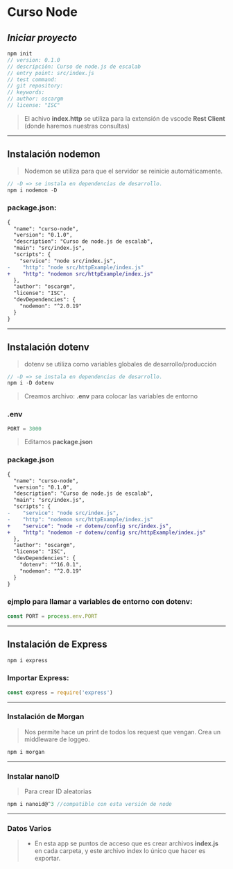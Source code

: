 # **Curso Node**
## *Iniciar proyecto*
``` js 
npm init
// version: 0.1.0     
// descripción: Curso de node.js de escalab  
// entry point: src/index.js
// test command:
// git repository:
// keywords:
// author: oscargm
// license: "ISC" 
```
> El achivo **index.http** se utiliza para la extensión de vscode **Rest Client** (donde haremos nuestras consultas)
---
## Instalación nodemon
> Nodemon se utiliza para que el servidor se reinicie automáticamente.
```js
// -D => se instala en dependencias de desarrollo.
npm i nodemon -D
```

### package.json:
```diff
{
  "name": "curso-node",
  "version": "0.1.0",
  "description": "Curso de node.js de escalab",
  "main": "src/index.js",
  "scripts": {
    "service": "node src/index.js",
-    "http": "node src/httpExample/index.js"
+    "http": "nodemon src/httpExample/index.js"
  },
  "author": "oscargm",
  "license": "ISC",
  "devDependencies": {
    "nodemon": "^2.0.19"
  }
}
```
---
## Instalación dotenv
> dotenv se utiliza como variables globales de desarrollo/producción
```js
// -D => se instala en dependencias de desarrollo.
npm i -D dotenv
```
> Creamos archivo: **.env** para colocar las variables de entorno

### .env
```js
PORT = 3000
```
> Editamos **package.json**
### package.json
```diff
{
  "name": "curso-node",
  "version": "0.1.0",
  "description": "Curso de node.js de escalab",
  "main": "src/index.js",
  "scripts": {
-    "service": "node src/index.js",
-    "http": "nodemon src/httpExample/index.js"
+    "service": "node -r dotenv/config src/index.js",
+    "http": "nodemon -r dotenv/config src/httpExample/index.js"
  },
  "author": "oscargm",
  "license": "ISC",
  "devDependencies": {
    "dotenv": "^16.0.1",
    "nodemon": "^2.0.19"
  }
}
```
### ejmplo para llamar a variables de entorno con **dotenv**:
```js
const PORT = process.env.PORT
```
---
## Instalación de Express
```js
npm i express
```
### Importar **Express**:
```js
const express = require('express')
```
---
### Instalación de Morgan
> Nos permite hace un print de todos los request que vengan. Crea un middleware de loggeo.
```js
npm i morgan
```
---
### Instalar nanoID
> Para crear ID aleatorias
```js
npm i nanoid@^3 //compatible con esta versión de node
```
---
### Datos Varios
> * En esta app se puntos de acceso que es crear archivos **index.js** en cada carpeta, y este archivo index lo único que hacer es exportar. 